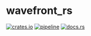 # wavefront_rs

[![crates.io](https://img.shields.io/crates/v/wavefront_rs.svg)](https://crates.io/crates/wavefront_rs)
[![pipeline](https://github.com/HeikoAlexanderWeber/wavefront_rs/workflows/pipeline/badge.svg)](https://github.com/HeikoAlexanderWeber/wavefront_rs/actions?query=workflow%3Apipeline)
[![docs.rs](https://img.shields.io/badge/docs.rs-latest-blue)](https://docs.rs/crate/wavefront_rs/latest)
